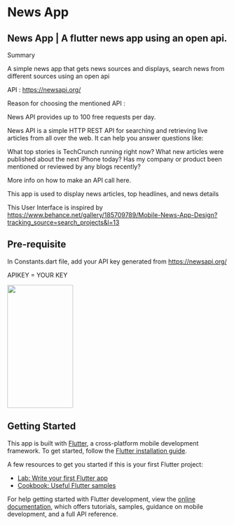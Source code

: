 # News App

## News App | A flutter news app using an open api.

Summary

A simple news app that gets news sources and displays, search news from different sources using an open api

API : https://newsapi.org/

Reason for choosing the mentioned API :

News API provides up to 100 free  requests per day.

News API is a simple HTTP REST API for searching and retrieving live articles from all over the web. It can help you answer questions like:

What top stories is TechCrunch running right now?
What new articles were published about the next iPhone today?
Has my company or product been mentioned or reviewed by any blogs recently?

More info on how to make an API call here.

This app is used to display news articles, top headlines, and news details

This User Interface is inspired by https://www.behance.net/gallery/185709789/Mobile-News-App-Design?tracking_source=search_projects&l=13


## Pre-requisite

In Constants.dart file, add your API key generated from https://newsapi.org/

APIKEY = YOUR KEY


<img src="https://github.com/Nicopee/News-App/assets/39907027/2c22d3a2-c421-4f78-9998-0bf7a1cafa43" width="150" height="280">





## Getting Started

This app is built with [Flutter](https://flutter.dev/), a cross-platform mobile development framework. To get started, follow the [Flutter installation guide](https://flutter.dev/docs/get-started/install).

A few resources to get you started if this is your first Flutter project:

- [Lab: Write your first Flutter app](https://docs.flutter.dev/get-started/codelab)
- [Cookbook: Useful Flutter samples](https://docs.flutter.dev/cookbook)

For help getting started with Flutter development, view the
[online documentation](https://docs.flutter.dev/), which offers tutorials,
samples, guidance on mobile development, and a full API reference.

